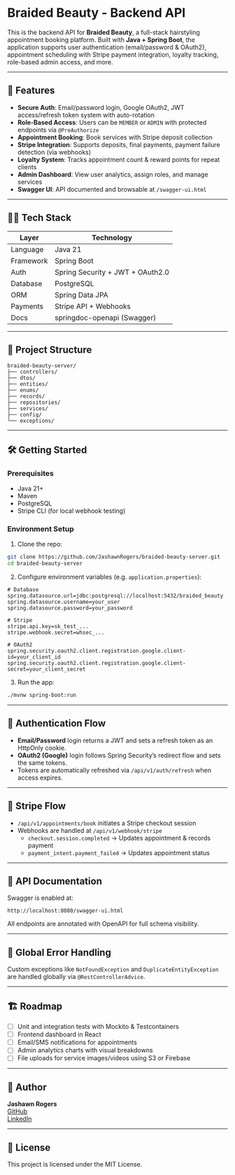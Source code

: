 # Braided Beauty - Backend API

This is the backend API for **Braided Beauty**, a full-stack hairstyling appointment booking platform. Built with **Java + Spring Boot**, the application supports user authentication (email/password & OAuth2), appointment scheduling with Stripe payment integration, loyalty tracking, role-based admin access, and more.

---

## 🚀 Features

-  **Secure Auth**: Email/password login, Google OAuth2, JWT access/refresh token system with auto-rotation
-  **Role-Based Access**: Users can be `MEMBER` or `ADMIN` with protected endpoints via `@PreAuthorize`
- **Appointment Booking**: Book services with Stripe deposit collection
- **Stripe Integration**: Supports deposits, final payments, payment failure detection (via webhooks)
- **Loyalty System**: Tracks appointment count & reward points for repeat clients
- **Admin Dashboard**: View user analytics, assign roles, and manage services
- **Swagger UI**: API documented and browsable at `/swagger-ui.html`

---

## 🧑‍💻 Tech Stack

| Layer         | Technology                         |
|---------------|-------------------------------------|
| Language      | Java 21                             |
| Framework     | Spring Boot                         |
| Auth          | Spring Security + JWT + OAuth2.0    |
| Database      | PostgreSQL                          |
| ORM           | Spring Data JPA                     |
| Payments      | Stripe API + Webhooks               |
| Docs          | springdoc-openapi (Swagger)         |

---

## 📂 Project Structure

```
braided-beauty-server/
├── controllers/
├── dtos/
├── entities/
├── enums/
├── records/
├── repositories/
├── services/
├── config/
└── exceptions/
```

---

## 🛠️ Getting Started

### Prerequisites

- Java 21+
- Maven
- PostgreSQL
- Stripe CLI (for local webhook testing)

### Environment Setup

1. Clone the repo:

```bash
git clone https://github.com/JashawnRogers/braided-beauty-server.git
cd braided-beauty-server
```

2. Configure environment variables (e.g. `application.properties`):

```properties
# Database
spring.datasource.url=jdbc:postgresql://localhost:5432/braided_beauty
spring.datasource.username=your_user
spring.datasource.password=your_password

# Stripe
stripe.api.key=sk_test_...
stripe.webhook.secret=whsec_...

# OAuth2
spring.security.oauth2.client.registration.google.client-id=your_client_id
spring.security.oauth2.client.registration.google.client-secret=your_client_secret
```

3. Run the app:

```bash
./mvnw spring-boot:run
```

---

## 🔐 Authentication Flow

- **Email/Password** login returns a JWT and sets a refresh token as an HttpOnly cookie.
- **OAuth2 (Google)** login follows Spring Security’s redirect flow and sets the same tokens.
- Tokens are automatically refreshed via `/api/v1/auth/refresh` when access expires.

---

## 🔄 Stripe Flow

- `/api/v1/appointments/book` initiates a Stripe checkout session
- Webhooks are handled at `/api/v1/webhook/stripe`
  - `checkout.session.completed` → Updates appointment & records payment
  - `payment_intent.payment_failed` → Updates appointment status

---

## 🧪 API Documentation

Swagger is enabled at:

```
http://localhost:8080/swagger-ui.html
```

All endpoints are annotated with OpenAPI for full schema visibility.

---

## 🧼 Global Error Handling

Custom exceptions like `NotFoundException` and `DuplicateEntityException` are handled globally via `@RestControllerAdvice`.

---

## 🏗️ Roadmap

- [ ] Unit and integration tests with Mockito & Testcontainers
- [ ] Frontend dashboard in React
- [ ] Email/SMS notifications for appointments
- [ ] Admin analytics charts with visual breakdowns
- [ ] File uploads for service images/videos using S3 or Firebase

---

## 👤 Author

**Jashawn Rogers**  
[GitHub](https://github.com/JashawnRogers)  
[LinkedIn](https://linkedin.com/in/jashawncodes)

---

## 📝 License

This project is licensed under the MIT License.
